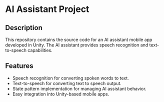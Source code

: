 # AI Assistant Project

## Description

This repository contains the source code for an AI assistant mobile app developed in Unity. The AI assistant provides speech recognition and text-to-speech capabilities.

## Features

- Speech recognition for converting spoken words to text.
- Text-to-speech for converting text to speech output.
- State pattern implementation for managing AI assistant behavior.
- Easy integration into Unity-based mobile apps.


